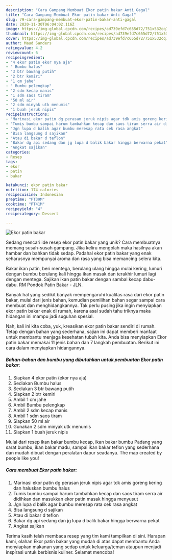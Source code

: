 ```yaml
---
description: "Cara Gampang Membuat Ekor patin bakar Anti Gagal"
title: "Cara Gampang Membuat Ekor patin bakar Anti Gagal"
slug: 79-cara-gampang-membuat-ekor-patin-bakar-anti-gagal
date: 2020-11-30T06:04:02.116Z
image: https://img-global.cpcdn.com/recipes/ad739efd7c655d72/751x532cq70/ekor-patin-bakar-foto-resep-utama.jpg
thumbnail: https://img-global.cpcdn.com/recipes/ad739efd7c655d72/751x532cq70/ekor-patin-bakar-foto-resep-utama.jpg
cover: https://img-global.cpcdn.com/recipes/ad739efd7c655d72/751x532cq70/ekor-patin-bakar-foto-resep-utama.jpg
author: Maud Sanders
ratingvalue: 4.2
reviewcount: 6
recipeingredient:
- "4 ekor patin ekor nya aja"
- " Bumbu halus"
- "3 btr bawang putih"
- "2 btr kemiri"
- "1 cm jahe"
- " Bumbu pelengkap"
- "2 sdm kecap manis"
- "1 sdm saos tiram"
- "50 ml air"
- "2 sdm minyak utk menumis"
- "1 buah jeruk nipis"
recipeinstructions:
- "Marinasi ekor patin dg perasan jeruk nipis agar tdk amis goreng kering dan haluskan bumbu halus"
- "Tumis bumbu sampai harum tambahkan kecap dan saos tiram serra air didihkan dan masukkan ekor patin masak hingga menyusut"
- "Jgn lupa d balik agar bumbu meresap rata cek rasa angkat"
- "Bisa langsung d sajikan"
- "Atau di bakar d teflon"
- "Bakar dg api sedang dan jg lupa d balik bakar hingga berwarna pekat"
- "Angkat sajikan"
categories:
- Resep
tags:
- ekor
- patin
- bakar

katakunci: ekor patin bakar 
nutrition: 174 calories
recipecuisine: Indonesian
preptime: "PT39M"
cooktime: "PT41M"
recipeyield: "4"
recipecategory: Dessert

---
```



![Ekor patin bakar](https://img-global.cpcdn.com/recipes/ad739efd7c655d72/751x532cq70/ekor-patin-bakar-foto-resep-utama.jpg)

Sedang mencari ide resep ekor patin bakar yang unik? Cara membuatnya memang susah-susah gampang. Jika keliru mengolah maka hasilnya akan hambar dan bahkan tidak sedap. Padahal ekor patin bakar yang enak seharusnya mempunyai aroma dan rasa yang bisa memancing selera kita.

Bakar ikan patin, beri mentega, berulang ulang hingga mulai kering, lumuri dengan bumbu berulang kali hingga ikan masak dan terakhir lumuri lagi dengan mentega. Sajikan ikan patin bakar dengan sambal kecap dabu-dabu. RM Pondok Patin Bakar - JLN.

Banyak hal yang sedikit banyak mempengaruhi kualitas rasa dari ekor patin bakar, mulai dari jenis bahan, kemudian pemilihan bahan segar sampai cara membuat dan menghidangkannya. Tak perlu pusing jika ingin menyiapkan ekor patin bakar enak di rumah, karena asal sudah tahu triknya maka hidangan ini mampu jadi suguhan spesial.


Nah, kali ini kita coba, yuk, kreasikan ekor patin bakar sendiri di rumah. Tetap dengan bahan yang sederhana, sajian ini dapat memberi manfaat untuk membantu menjaga kesehatan tubuh kita. Anda bisa menyiapkan Ekor patin bakar memakai 11 jenis bahan dan 7 langkah pembuatan. Berikut ini cara dalam menyiapkan hidangannya.

<!--inarticleads1-->

##### Bahan-bahan dan bumbu yang dibutuhkan untuk pembuatan Ekor patin bakar:

1. Siapkan 4 ekor patin (ekor nya aja)
1. Sediakan  Bumbu halus
1. Sediakan 3 btr bawang putih
1. Siapkan 2 btr kemiri
1. Ambil 1 cm jahe
1. Ambil  Bumbu pelengkap
1. Ambil 2 sdm kecap manis
1. Ambil 1 sdm saos tiram
1. Siapkan 50 ml air
1. Gunakan 2 sdm minyak utk menumis
1. Siapkan 1 buah jeruk nipis


Mulai dari resep ikan bakar bumbu kecap, ikan bakar bumbu Padang yang sarat bumbu, ikan bakar madu, sampai ikan bakar teflon yang sederhana dan mudah dibuat dengan peralatan dapur seadanya. The map created by people like you! 

<!--inarticleads2-->

##### Cara membuat Ekor patin bakar:

1. Marinasi ekor patin dg perasan jeruk nipis agar tdk amis goreng kering dan haluskan bumbu halus
1. Tumis bumbu sampai harum tambahkan kecap dan saos tiram serra air didihkan dan masukkan ekor patin masak hingga menyusut
1. Jgn lupa d balik agar bumbu meresap rata cek rasa angkat
1. Bisa langsung d sajikan
1. Atau di bakar d teflon
1. Bakar dg api sedang dan jg lupa d balik bakar hingga berwarna pekat
1. Angkat sajikan




Terima kasih telah membaca resep yang tim kami tampilkan di sini. Harapan kami, olahan Ekor patin bakar yang mudah di atas dapat membantu Anda menyiapkan makanan yang sedap untuk keluarga/teman ataupun menjadi inspirasi untuk berbisnis kuliner. Selamat mencoba!
